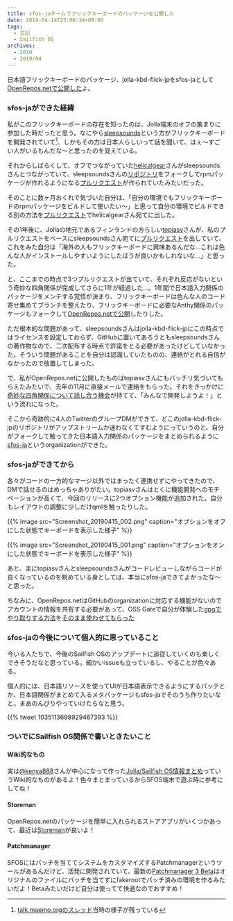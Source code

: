 ```yaml
---
title: sfos-jaチームでフリックキーボードのパッケージを公開した
date: 2019-04-14T23:08:34+09:00
tags:
  - 日記
  - Sailfish OS
archives:
  - 2019
  - 2019/04
---
```


日本語フリックキーボードのパッケージ、jolla-kbd-flick-jpをsfos-jaとして[OpenRepos.netで公開した](https://openrepos.net/content/sfosja/japanese-flick-keyboard)よ。

### sfos-jaができた経緯

私がこのフリックキーボードの存在を知ったのは、Jolla端末のオフの集まりに参加した時だったと思う。なにやら[sleepsounds](https://github.com/sleepsounds/)という方がフリックキーボードを開発されていて[^tmoのスレ]、しかもその方は日本人らしいって話を聞いて、はぇ〜すごい人がいるもんだな〜と思ったのを覚えている。

それからしばらくして、オフでつながっていた[helicalgear](https://github.com/helicalgear)さんがsleepsoundsさんとつながっていて、sleepsoundsさんの[リポジトリ](jolla-kbd-flick-jp)をフォークしてrpmパッケージが作れるようになる[プルリクエスト](https://github.com/sleepsounds/jolla-kbd-flick-jp/pull/5)が作られていたみたいだった。

そのことに数ヶ月おくれで気づいた自分は、「自分の環境でもフリックキーボードのrpmパッケージをビルドして使いたい〜」と思って自分の環境でビルドできる別の方法を[プルリクエスト](https://github.com/helicalgear/jolla-kbd-flick-jp/pull/1)でhelicalgearさん宛てに出した。

その1年後に、Jollaの地元であるフィンランドの方らしい[topiasv](https://github.com/topiasv)さんが、私のプルリクエストをベースにsleepsoundsさん宛てに[プルリクエスト](https://github.com/sleepsounds/jolla-kbd-flick-jp/pull/7)を出していて、これをみた自分は「海外の人もフリックキーボードに興味あるんだな…これは色んな人がインストールしやすいようにしたほうが良いかもしれないな…」と思った。

と、ここまでの時点で3つプルリクエストが出ていて、それぞれ反応がないという奇妙な四角関係が完成してさらに1年が経過した…。1年間で日本語入力関係のパッケージをメンテする覚悟が決まり、フリックキーボードは色んな人のコード寄せ集めてブランチを整えたり、フリックキーボードに必要なAnthy関係のパッケージもフォークして[OpenRepos.netで公開](https://openrepos.net/content/knokmki612/japanese-flick-keyboard-patch-fork)したりした。

ただ根本的な問題があって、sleepsoundsさんはjolla-kbd-flick-jpにこの時点ではライセンスを設定しておらず、GitHubに置いてあろうともsleepsoundsさんの著作物なので、二次配布する時点で許諾をとる必要があったけどしていなかった。そういう問題があることを自分は認識していたものの、連絡がとれる自信がなかったので放置してしまった。

で、私がOpenRepos.netに公開したものはtopiasvさんにもバッチリ気づいてもらえたみたいで、去年の11月に直接メールで連絡をもらった。それをきっかけに[奇妙な四角関係について話し合う機会](https://github.com/sleepsounds/jolla-kbd-flick-jp/pull/7#issuecomment-435059563)が持てて、「みんなで開発しようよ！」という流れになった。

そこから奇跡的に4人のTwitterのグループDMができて、どこのjolla-kbd-flick-jpのリポジトリがアップストリームか迷わなくてすむようにっていうのと、自分がフォークして触ってきた日本語入力関係のパッケージをまとめられるように[sfos-ja](https://github.com/sfos-ja/)というorganizationができた。

### sfos-jaができてから

各々がコードの一方的なマージ以外ではまったく連携せずにやってきたので、DMで話せるのはめっちゃありがたい。topiasvさんはとくに機能開発へのモチベーションが高くて、今回のリリースに2つオプション機能が追加された。自分もレイアウトの調整に少しだけqmlを触ったりした。

{{% image src="Screenshot_20190415_002.png" caption="オプションをオフにした状態でキーボードを表示した様子" %}}

{{% image src="Screenshot_20190415_001.png" caption="オプションをオンにした状態でキーボードを表示した様子" %}}

あと、主にtopiasvさんとsleepsoundsさんがコードレビューしながらコードが良くなっているのを眺めている身としては、本当にsfos-jaできてよかったな〜と思った。

ちなみに、OpenRepos.netはGitHubのorganizationに対応する機能がないのでアカウントの情報を共有する必要があって、OSS Gateで自分が体験した[gpgでやり取りする方法](https://github.com/oss-gate/resources/tree/master/account)を[そのまま使わせてもらった](https://github.com/sfos-ja/resources/)

### sfos-jaの今後について個人的に思っていること

今いる人たちで、今後のSailfish OSのアップデートに追従していくのも楽しくできそうだなと思っている。細かいissueも立っているし、やることが色々ある。

個人的には、日本語リソースを使ってUIが日本語表示できるようにするパッチとか、日本語関係がまとめて入るメタパッケージもsfos-jaでそのうち作りたいなと。まあのんびりやっていけたらなと思う。

{{% tweet 1035113698929467393 %}}

### ついでにSailfish OS関係で書いときたいこと

#### Wiki的なもの

実は[@kenya888](https://twitter.com/kenya888)さんが中心になって作った[Jolla/Sailfish OS情報まとめ](https://sites.google.com/site/jollausersjp/home)っていうWiki的なものがあるよ！色々まとまっているからSFOS端末で遊ぶ時に参考にしてね！

#### Storeman

OpenRepos.netのパッケージを簡単に入れられるストアアプリがいくつかあって、最近は[Storeman](https://openrepos.net/content/osetr/storeman)が良いよ！

#### Patchmanager

SFOSにはパッチを当ててシステムをカスタマイズするPatchmanagerというツールがあるんだけど、活発に開発されていて、最新の[Patchmanager 3 Beta](https://openrepos.net/content/patchmanager3beta/patchmanager-3-beta)はオリジナルのファイルにパッチを当てずにfakerootでパッチ済みの環境を作るみたいだよ！Betaみたいだけど自分は使ってて快適なのでおすすめ！

[^tmoのスレ]:[talk.maemo.orgのスレッド](https://talk.maemo.org/showthread.php?p=1472394#post1472394)当時の様子が残っている
